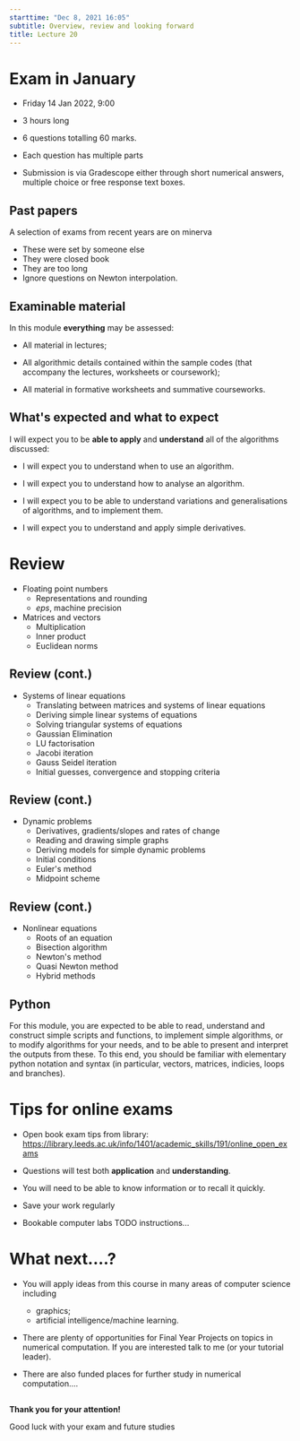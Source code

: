 ```yaml
---
starttime: "Dec 8, 2021 16:05"
subtitle: Overview, review and looking forward
title: Lecture 20
---
```


# Exam in January

-   Friday 14 Jan 2022, 9:00

-   3 hours long

-   6 questions totalling 60 marks.

-   Each question has multiple parts

-   Submission is via Gradescope either through short numerical answers, multiple choice or free response text boxes.

## Past papers

A selection of exams from recent years are on minerva

-   These were set by someone else
-   They were closed book
-   They are too long
-   Ignore questions on Newton interpolation.

## Examinable material

In this module **everything** may be assessed:

-   All material in lectures;

-   All algorithmic details contained within the sample codes (that accompany the lectures, worksheets or coursework);

-   All material in formative worksheets and summative courseworks.

## What's expected and what to expect

I will expect you to be **able to apply** and **understand** all of the algorithms discussed:

-   I will expect you to understand when to use an algorithm.

-   I will expect you to understand how to analyse an algorithm.

-   I will expect you to be able to understand variations and generalisations of algorithms, and to implement them.

-   I will expect you to understand and apply simple derivatives.

# Review

-   Floating point numbers
    -   Representations and rounding
    -   $eps$, machine precision
-   Matrices and vectors
    -   Multiplication
    -   Inner product
    -   Euclidean norms

## Review (cont.)

-   Systems of linear equations
    -   Translating between matrices and systems of linear equations
    -   Deriving simple linear systems of equations
    -   Solving triangular systems of equations
    -   Gaussian Elimination
    -   LU factorisation
    -   Jacobi iteration
    -   Gauss Seidel iteration
    -   Initial guesses, convergence and stopping criteria

## Review (cont.)

-   Dynamic problems
    -   Derivatives, gradients/slopes and rates of change
    -   Reading and drawing simple graphs
    -   Deriving models for simple dynamic problems
    -   Initial conditions
    -   Euler's method
    -   Midpoint scheme

## Review (cont.)

-   Nonlinear equations
    -   Roots of an equation
    -   Bisection algorithm
    -   Newton's method
    -   Quasi Newton method
    -   Hybrid methods

## Python

For this module, you are expected to be able to read, understand and construct simple scripts and functions, to implement simple algorithms, or to modify algorithms for your needs, and to be able to present and interpret the outputs from these. To this end, you should be familiar with elementary python notation and syntax (in particular, vectors, matrices, indicies, loops and branches).

# Tips for online exams

-   Open book exam tips from library: <https://library.leeds.ac.uk/info/1401/academic_skills/191/online_open_exams>

-   Questions will test both **application** and **understanding**.

-   You will need to be able to know information or to recall it quickly.

-   Save your work regularly

-   Bookable computer labs TODO instructions...

# What next....?

-   You will apply ideas from this course in many areas of computer science including

    -   graphics;
    -   artificial intelligence/machine learning.

-   There are plenty of opportunities for Final Year Projects on topics in numerical computation. If you are interested talk to me (or your tutorial leader).

-   There are also funded places for further study in numerical computation....

## 

**Thank you for your attention!**

Good luck with your exam and future studies
